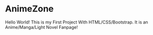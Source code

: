 # AnimeZone
Hello World!
This is my First Project With HTML/CSS/Bootstrap.
It is an Anime/Manga/Light Novel Fanpage!
